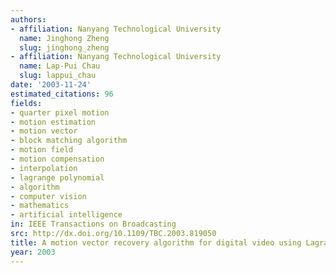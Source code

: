 ```yaml
---
authors:
- affiliation: Nanyang Technological University
  name: Jinghong Zheng
  slug: jinghong_zheng
- affiliation: Nanyang Technological University
  name: Lap-Pui Chau
  slug: lappui_chau
date: '2003-11-24'
estimated_citations: 96
fields:
- quarter pixel motion
- motion estimation
- motion vector
- block matching algorithm
- motion field
- motion compensation
- interpolation
- lagrange polynomial
- algorithm
- computer vision
- mathematics
- artificial intelligence
in: IEEE Transactions on Broadcasting
src: http://dx.doi.org/10.1109/TBC.2003.819050
title: A motion vector recovery algorithm for digital video using Lagrange interpolation
year: 2003
---
```

